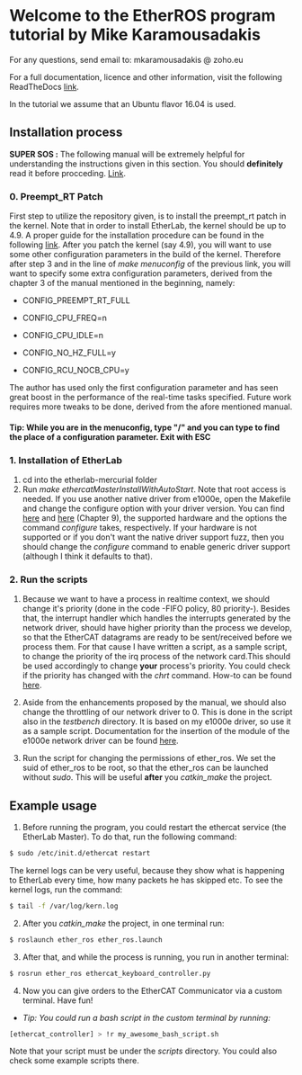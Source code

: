 # Welcome to the EtherROS program tutorial by Mike Karamousadakis

For any questions, send email to: mkaramousadakis @ zoho.eu

For a full documentation, licence and other information, visit the following ReadTheDocs [link](https://ighmaster-userspace-program-in-ros.readthedocs.io/en/latest/).

In the tutorial we assume that an Ubuntu flavor 16.04 is used.

## Installation process

**SUPER SOS :** The following manual will be extremely helpful for understanding the instructions given in this section. You should **definitely** read it before procceding. [Link](http://linuxrealtime.org/index.php/Main_Page).

### 0. Preempt_RT Patch

First step to utilize the repository given, is to install the preempt_rt patch in the kernel. Note that in order to install EtherLab, the kernel should be up to 4.9. A proper guide for the installation procedure can be found in the following [link](https://ubuntuforums.org/showthread.php?t=2273355). After you patch the kernel (say 4.9), you will want to use some other configuration parameters in the build of the kernel. Therefore after step 3 and in the line of *make menuconfig* of the previous link,
you will want to specify some extra configuration parameters, derived from the chapter 3 of the manual mentioned in the beginning, namely:

- CONFIG_PREEMPT_RT_FULL

- CONFIG_CPU_FREQ=n

- CONFIG_CPU_IDLE=n

- CONFIG_NO_HZ_FULL=y

- CONFIG_RCU_NOCB_CPU=y

The author has used only the first configuration parameter and has seen great boost in the performance of the real-time tasks specified. Future work requires more tweaks to be done, derived from the afore mentioned manual.

#### Tip: While you are in the menuconfig, type "/" and you can type to find the place of a configuration parameter. Exit with ESC

### 1. Installation of EtherLab

1. cd into the etherlab-mercurial folder
2. Run *make ethercatMasterInstallWithAutoStart*. Note that root access is needed. If you use another native driver from e1000e, open the Makefile and change the configure option with your driver version. You can find [here](http://www.etherlab.org/en/ethercat/hardware.php) and [here](http://www.etherlab.org/download/ethercat/ethercat-1.5.2.pdf) (Chapter 9), the supported hardware and the options the command *configure* takes, respectively. If your hardware is not supported or if you don't want the native driver support fuzz, then you should change the *configure* command to enable generic driver support (although I think it defaults to that).


### 2. Run the scripts

1. Because we want to have a process in realtime context, we should change it's priority (done in the code -FIFO policy, 80 priority-). Besides that, the interrupt handler which handles the interrupts generated by the network driver, should have higher priority than the process we develop, so that the EtherCAT datagrams are ready to be sent/received before we process them. For that cause I have written a script, as a sample script, to change the priority of the irq process of the network card.This should be used accordingly to change **your** process's priority. You could check if the priority has changed with the *chrt* command. How-to can be found [here](https://www.cyberciti.biz/faq/howto-set-real-time-scheduling-priority-process).

2. Aside from the enhancements proposed by the manual, we should also change the throttling of our network driver to 0. This is done in the script also in the *testbench* directory. It is based on my e1000e driver, so use it as a sample script. Documentation for the insertion of the module of the e1000e network driver can be found [here](https://downloadmirror.intel.com/15817/eng/readme.txt).

3. Run the script for changing the permissions of ether_ros. We set the suid of ether_ros to be root, so that the ether_ros can be launched without *sudo*. This will be useful **after** you *catkin_make* the project.

## Example usage

1. Before running the program, you could restart the ethercat service (the EtherLab Master). To do that, run the following command:

```bash
$ sudo /etc/init.d/ethercat restart
```

The kernel logs can be very useful, because they show what is happening to EtherLab every time, how many packets he has skipped etc. To see the kernel logs, run the command:

```bash
$ tail -f /var/log/kern.log
```

2. After you *catkin_make* the project, in one terminal run:

```bash
$ roslaunch ether_ros ether_ros.launch
```

3. After that, and while the process is running, you run in another terminal:

```bash
$ rosrun ether_ros ethercat_keyboard_controller.py
```

4. Now you can give orders to the EtherCAT Communicator via a custom terminal. Have fun!

- *Tip: You could run a bash script in the custom terminal by running:*

```bash
[ethercat_controller] > !r my_awesome_bash_script.sh
```

Note that your script must be under the *scripts* directory. You could also check some
example scripts there.
